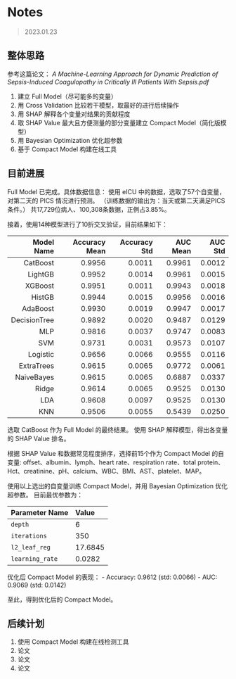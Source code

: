 # Notes

> 2023.01.23

## 整体思路

参考这篇论文：
*A Machine-Learning Approach for*
*Dynamic Prediction of Sepsis-Induced Coagulopathy*
*in Critically Ill Patients With Sepsis.pdf*

1. 建立 Full Model（尽可能多的变量）
2. 用 Cross Validation 比较若干模型，取最好的进行后续操作
3. 用 SHAP 解释各个变量对结果的贡献程度
4. 取 SHAP Value 最大且方便测量的部分变量建立 Compact Model（简化版模型）
5. 用 Bayesian Optimization 优化超参数
6. 基于 Compact Model 构建在线工具

## 目前进展

Full Model 已完成。具体数据信息：
使用 eICU 中的数据，选取了57个自变量，对第二天的 PICS 情况进行预测。
（训练数据的输出为：当天或第二天满足PICS条件。）
共17,729位病人、100,308条数据，正例占3.85%。

接着，使用14种模型进行了10折交叉验证，目前结果如下：

|   Model Name | Accuracy Mean | Accuracy Std | AUC Mean | AUC Std |
|-------------:|--------------:|-------------:|---------:|--------:|
|     CatBoost |        0.9956 |       0.0011 |   0.9961 |  0.0012 |
|      LightGB |        0.9952 |       0.0014 |   0.9961 |  0.0015 |
|      XGBoost |        0.9951 |       0.0011 |   0.9943 |  0.0018 |
|       HistGB |        0.9944 |       0.0015 |   0.9956 |  0.0016 |
|     AdaBoost |        0.9930 |       0.0019 |   0.9947 |  0.0017 |
| DecisionTree |        0.9892 |       0.0020 |   0.9487 |  0.0129 |
|          MLP |        0.9816 |       0.0037 |   0.9747 |  0.0083 |
|          SVM |        0.9731 |       0.0031 |   0.9573 |  0.0107 |
|     Logistic |        0.9656 |       0.0066 |   0.9555 |  0.0116 |
|   ExtraTrees |        0.9615 |       0.0065 |   0.9772 |  0.0061 |
|   NaiveBayes |        0.9615 |       0.0065 |   0.6887 |  0.0337 |
|        Ridge |        0.9614 |       0.0065 |   0.9525 |  0.0130 |
|          LDA |        0.9608 |       0.0097 |   0.9525 |  0.0130 |
|          KNN |        0.9506 |       0.0055 |   0.5439 |  0.0250 |

选取 CatBoost 作为 Full Model 的最终结果。
使用 SHAP 解释模型，得出各变量的 SHAP Value 排名。

根据 SHAP Value 和数据常见程度排序，选择前15个作为 Compact Model 的自变量:
offset、albumin、lymph、heart rate、respiration rate、total protein、
Hct、creatinine、pH、calcium、WBC、BMI、AST、platelet、MAP。

使用以上选出的自变量训练 Compact Model，并用 Bayesian Optimization 优化超参数。
目前最优参数为：

| Parameter Name  | Value   |
|:----------------|:--------|
| `depth`         | 6       |
| `iterations`    | 350     |
| `l2_leaf_reg`   | 17.6845 |
| `learning_rate` | 0.0282  |

优化后 Compact Model 的表现：
    - Accuracy: 0.9612 (std: 0.0066)
    - AUC: 0.9069 (std: 0.0142)

至此，得到优化后的 Compact Model。

## 后续计划

1. 使用 Compact Model 构建在线检测工具
2. 论文
3. 论文
4. 论文
